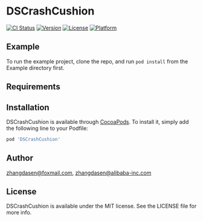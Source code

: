 # DSCrashCushion

[![CI Status](http://img.shields.io/travis/zhangdasen@foxmail.com/DSCrashCushion.svg?style=flat)](https://travis-ci.org/zhangdasen@foxmail.com/DSCrashCushion)
[![Version](https://img.shields.io/cocoapods/v/DSCrashCushion.svg?style=flat)](http://cocoapods.org/pods/DSCrashCushion)
[![License](https://img.shields.io/cocoapods/l/DSCrashCushion.svg?style=flat)](http://cocoapods.org/pods/DSCrashCushion)
[![Platform](https://img.shields.io/cocoapods/p/DSCrashCushion.svg?style=flat)](http://cocoapods.org/pods/DSCrashCushion)

## Example

To run the example project, clone the repo, and run `pod install` from the Example directory first.

## Requirements

## Installation

DSCrashCushion is available through [CocoaPods](http://cocoapods.org). To install
it, simply add the following line to your Podfile:

```ruby
pod 'DSCrashCushion'
```

## Author

zhangdasen@foxmail.com, zhangdasen@alibaba-inc.com

## License

DSCrashCushion is available under the MIT license. See the LICENSE file for more info.
